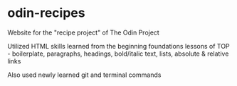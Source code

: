 # odin-recipes
Website for the "recipe project" of The Odin Project

Utilized HTML skills learned from the beginning foundations lessons of TOP - boilerplate, paragraphs, headings, bold/italic text, lists, absolute & relative links

Also used newly learned git and terminal commands